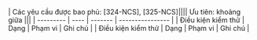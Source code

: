 | Các yêu cầu được bao phủ: [324-NCS], [325-NCS]|||| Ưu tiên: khoảng giữa |||
| --------- | ---- | ------- | ---------------- |
| Điều kiện kiểm thử | Dạng | Phạm vi | Ghi chú |
| Điều kiện kiểm thử | Dạng | Phạm vi | Ghi chú |
